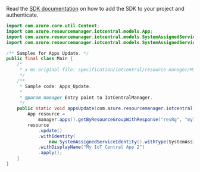 Read the [SDK documentation](https://github.com/Azure/azure-sdk-for-java/blob/azure-resourcemanager-iotcentral_1.0.0-beta.2/sdk/iotcentral/azure-resourcemanager-iotcentral/README.md) on how to add the SDK to your project and authenticate.

```java
import com.azure.core.util.Context;
import com.azure.resourcemanager.iotcentral.models.App;
import com.azure.resourcemanager.iotcentral.models.SystemAssignedServiceIdentity;
import com.azure.resourcemanager.iotcentral.models.SystemAssignedServiceIdentityType;

/** Samples for Apps Update. */
public final class Main {
    /*
     * x-ms-original-file: specification/iotcentral/resource-manager/Microsoft.IoTCentral/stable/2021-06-01/examples/Apps_Update.json
     */
    /**
     * Sample code: Apps_Update.
     *
     * @param manager Entry point to IotCentralManager.
     */
    public static void appsUpdate(com.azure.resourcemanager.iotcentral.IotCentralManager manager) {
        App resource =
            manager.apps().getByResourceGroupWithResponse("resRg", "myIoTCentralApp", Context.NONE).getValue();
        resource
            .update()
            .withIdentity(
                new SystemAssignedServiceIdentity().withType(SystemAssignedServiceIdentityType.SYSTEM_ASSIGNED))
            .withDisplayName("My IoT Central App 2")
            .apply();
    }
}
```
